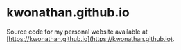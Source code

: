 # kwonathan.github.io

Source code for my personal website available at [https://kwonathan.github.io](https://kwonathan.github.io).
